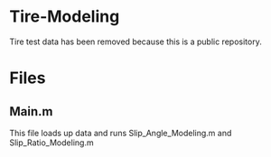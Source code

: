 # Tire-Modeling
Tire test data has been removed because this is a public repository. 

# Files
## Main.m
This file loads up data and runs Slip_Angle_Modeling.m and Slip_Ratio_Modeling.m
